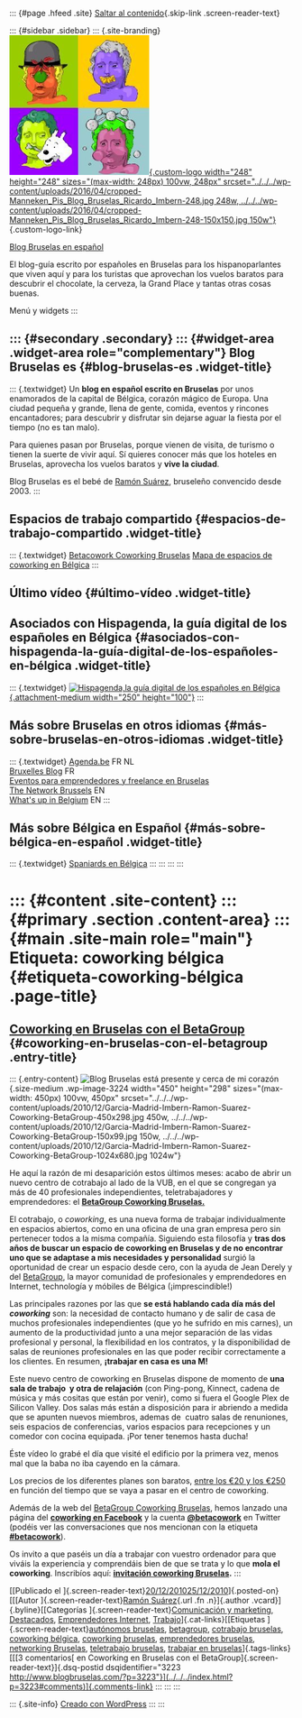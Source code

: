 ::: {#page .hfeed .site}
[Saltar al contenido](index.html#content){.skip-link
.screen-reader-text}

::: {#sidebar .sidebar}
::: {.site-branding}
[![](../../../wp-content/uploads/2016/04/cropped-Manneken_Pis_Blog_Bruselas_Ricardo_Imbern-248.jpg){.custom-logo
width="248" height="248" sizes="(max-width: 248px) 100vw, 248px"
srcset="../../../wp-content/uploads/2016/04/cropped-Manneken_Pis_Blog_Bruselas_Ricardo_Imbern-248.jpg 248w, ../../../wp-content/uploads/2016/04/cropped-Manneken_Pis_Blog_Bruselas_Ricardo_Imbern-248-150x150.jpg 150w"}](../../../index.html){.custom-logo-link}

[Blog Bruselas en español](../../../index.html)

El blog-guía escrito por españoles en Bruselas para los hispanoparlantes
que viven aquí y para los turistas que aprovechan los vuelos baratos
para descubrir el chocolate, la cerveza, la Grand Place y tantas otras
cosas buenas.

Menú y widgets
:::

::: {#secondary .secondary}
::: {#widget-area .widget-area role="complementary"}
Blog Bruselas es {#blog-bruselas-es .widget-title}
----------------

::: {.textwidget}
Un **blog en español escrito en Bruselas** por unos enamorados de la
capital de Bélgica, corazón mágico de Europa. Una ciudad pequeña y
grande, llena de gente, comida, eventos y rincones encantadores; para
descubrir y disfrutar sin dejarse aguar la fiesta por el tiempo (no es
tan malo).

Para quienes pasan por Bruselas, porque vienen de visita, de turismo o
tienen la suerte de vivir aquí. Sí quieres conocer más que los hoteles
en Bruselas, aprovecha los vuelos baratos y **vive la ciudad**.

Blog Bruselas es el bebé de [Ramón Suárez](http://www.ramonsuarez.com),
bruseleño convencido desde 2003.
:::

Espacios de trabajo compartido {#espacios-de-trabajo-compartido .widget-title}
------------------------------

::: {.textwidget}
[Betacowork Coworking Bruselas](http://www.betacowork.com) [Mapa de
espacios de coworking en Bélgica](http://coworkingbelgium.com)
:::

Último vídeo {#último-vídeo .widget-title}
------------

Asociados con Hispagenda, la guía digital de los españoles en Bélgica {#asociados-con-hispagenda-la-guía-digital-de-los-españoles-en-bélgica .widget-title}
---------------------------------------------------------------------

::: {.textwidget}
[![Hispagenda,la guía digital de los españoles en
Bélgica](../../../wp-content/uploads/2010/04/Hispagenda-250px.gif "Hispagenda, la guía digital de los españoles en Bélgica"){.attachment-medium
width="250" height="100"}](http://www.hispagenda.com)
:::

Más sobre Bruselas en otros idiomas {#más-sobre-bruselas-en-otros-idiomas .widget-title}
-----------------------------------

::: {.textwidget}
[Agenda.be](http://www.agenda.be) FR NL\
[Bruxelles Blog](http://www.bxlblog.be/) FR\
[Eventos para emprendedores y freelance en
Bruselas](http://www.betacowork.com/events/)\
[The Network
Brussels](http://groups.yahoo.com/group/TheNetworkBrussels/) EN\
[What\'s up in Belgium](http://www.whatsupin.be/) EN
:::

Más sobre Bélgica en Español {#más-sobre-bélgica-en-español .widget-title}
----------------------------

::: {.textwidget}
[Spaniards en Bélgica](http://www.spaniards.es/paises/belgica)
:::
:::
:::
:::

::: {#content .site-content}
::: {#primary .section .content-area}
::: {#main .site-main role="main"}
Etiqueta: coworking bélgica {#etiqueta-coworking-bélgica .page-title}
===========================

[Coworking en Bruselas con el BetaGroup](../../../index.html?p=3223) {#coworking-en-bruselas-con-el-betagroup .entry-title}
--------------------------------------------------------------------

::: {.entry-content}
![Blog Bruselas está presente y cerca de mi
corazón](../../../wp-content/uploads/2010/12/Garcia-Madrid-Imbern-Ramon-Suarez-Coworking-BetaGroup-450x298.jpg "Coworking Bruselas BetaGroup Ramón Suárez"){.size-medium
.wp-image-3224 width="450" height="298"
sizes="(max-width: 450px) 100vw, 450px"
srcset="../../../wp-content/uploads/2010/12/Garcia-Madrid-Imbern-Ramon-Suarez-Coworking-BetaGroup-450x298.jpg 450w, ../../../wp-content/uploads/2010/12/Garcia-Madrid-Imbern-Ramon-Suarez-Coworking-BetaGroup-150x99.jpg 150w, ../../../wp-content/uploads/2010/12/Garcia-Madrid-Imbern-Ramon-Suarez-Coworking-BetaGroup-1024x680.jpg 1024w"}

He aquí la razón de mi desaparición estos últimos meses: acabo de abrir
un nuevo centro de cotrabajo al lado de la VUB, en el que se congregan
ya más de 40 profesionales independientes, teletrabajadores y
emprendedores: el [**BetaGroup Coworking
Bruselas.**](http://coworking.betagroup.be/)

El cotrabajo, o *coworking*, es una nueva forma de trabajar
individualmente en espacios abiertos, como en una oficina de una gran
empresa pero sin pertenecer todos a la misma compañía. Siguiendo esta
filosofía y **tras dos años de buscar un espacio de coworking en
Bruselas y de no encontrar uno que se adaptase a mis necesidades y
personalidad** surgió la oportunidad de crear un espacio desde cero, con
la ayuda de Jean Derely y del
[BetaGroup](http://www.betagroup.be "BetaGroup Networking Bruselas"), la
mayor comunidad de profesionales y emprendedores en Internet,
technología y móbiles de Bélgica (¡imprescindible!)

Las principales razones por las que **se está hablando cada día más del 
*coworking*** son: la necesidad de contacto humano y de salir de casa de
muchos profesionales independientes (que yo he sufrido en mis carnes),
un aumento de la productividad junto a una mejor separación de las vidas
profesional y personal, la flexibilidad en los contratos, y la
disponibilidad de salas de reuniones profesionales en las que poder
recibir correctamente a los clientes. En resumen, **¡trabajar en casa es
una M!**

Este nuevo centro de coworking en Bruselas dispone de momento de **una
sala de trabajo  y otra de relajación** (con Ping-pong, Kinnect, cadena
de música y más cositas que están por venir), como si fuera el Google
Plex de Silicon Valley. Dos salas más están a disposición para ir
abriendo a medida que se apunten nuevos miembros, ademas de  cuatro
salas de renuniones, seis espacios de conferencias, varios espacios para
recepciones y un comedor con cocina equipada. ¡Por tener tenemos hasta
ducha!

Éste vídeo lo grabé el día que visité el edificio por la primera vez,
menos mal que la baba no iba cayendo en la cámara.

Los precios de los diferentes planes son baratos, [entre los €20 y los
€250](http://coworking.betagroup.be/pricing.html) en función del tiempo
que se vaya a pasar en el centro de coworking.

Además de la web del [BetaGroup Coworking
Bruselas](http://coworking.betagroup.be "Bruselas Coworking Betagroup"),
hemos lanzado una página del **[coworking en
Facebook](http://www.facebook.com/betagroup.coworking "Coworking Bruselas en Facebook")**
y la cuenta
[**\@betacowork**](http://twitter.com/betacowork "Cowork Bruselas Coworking Twitter")
en Twitter (podéis ver las conversaciones que nos mencionan con la
etiqueta
[**\#betacowork**](http://search.twitter.com/search?q=%23betacowork "Conversaciones en Twitter sobre el Coworking en Bruselas del BetaGroup")).

Os invito a que paséis un día a trabajar con vuestro ordenador para que
viváis la experiencia y comprendáis bien de que se trata y lo que **mola
el coworking**. Inscribíos aquí: **[invitación coworking
Bruselas](http://coworking.betagroup.be/free-coworking-try-out-experience-coworking.html "Invitación Coworking Bruselas gratis").**
:::

[[Publicado el
]{.screen-reader-text}[20/12/201025/12/2010](../../../index.html?p=3223)]{.posted-on}[[[Autor
]{.screen-reader-text}[Ramón
Suárez](../../2010/04/30/index.html?author=2){.url .fn .n}]{.author
.vcard}]{.byline}[[Categorías ]{.screen-reader-text}[Comunicación y
marketing](../../category/comunicacion-y-marketing/index.html),
[Destacados](../../category/destacados/index.html), [Emprendedores
Internet](../../category/emprendedores-internet/index.html),
[Trabajo](../../category/trabajo/index.html)]{.cat-links}[[Etiquetas
]{.screen-reader-text}[autónomos
bruselas](../autonomos-bruselas/index.html),
[betagroup](../betagroup/index.html), [cotrabajo
bruselas](../cotrabajo-bruselas/index.html), [coworking
bélgica](index.html), [coworking
bruselas](../coworking-bruselas/index.html), [emprendedores
bruselas](../emprendedores-bruselas/index.html), [networking
Bruselas](../networking-bruselas/index.html), [teletrabajo
bruselas](../teletrabajo-bruselas/index.html), [trabajar en
bruselas](../trabajar-en-bruselas/index.html)]{.tags-links}[[[3
comentarios[ en Coworking en Bruselas con el
BetaGroup]{.screen-reader-text}]{.dsq-postid
dsqidentifier="3223 http://www.blogbruselas.com/?p=3223"}](../../../index.html?p=3223#comments)]{.comments-link}
:::
:::
:::

::: {.site-info}
[Creado con WordPress](https://es.wordpress.org/)
:::
:::
